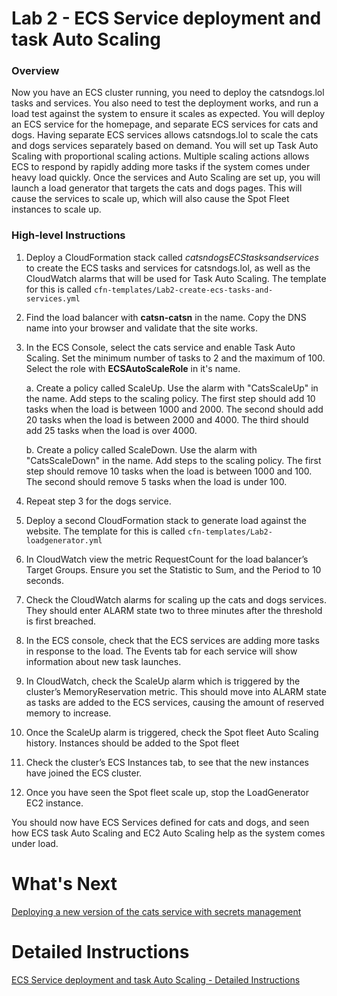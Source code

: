# Lab 2 - ECS Service deployment and task Auto Scaling
### Overview
Now you have an ECS cluster running, you need to deploy the catsndogs.lol tasks and services. You also need to test the deployment works, and run a load test against the system to ensure it scales as expected.
You will deploy an ECS service for the homepage, and separate ECS services for cats and dogs. Having separate ECS services allows catsndogs.lol to scale the cats and dogs services separately based on demand.
You will set up Task Auto Scaling with proportional scaling actions. Multiple scaling actions allows ECS to respond by rapidly adding more tasks if the system comes under heavy load quickly.
Once the services and Auto Scaling are set up, you will launch a load generator that targets the cats and dogs pages. This will cause the services to scale up, which will also cause the Spot Fleet instances to scale up.

### High-level Instructions
1.	Deploy a CloudFormation stack called *catsndogsECStasksandservices* to create the ECS tasks and services for catsndogs.lol, as well as the CloudWatch alarms that will be used for Task Auto Scaling. The template for this is called `cfn-templates/Lab2-create-ecs-tasks-and-services.yml`

2.	Find the load balancer with **catsn-catsn** in the name. Copy the DNS name into your browser and validate that the site works.

3.	In the ECS Console, select the cats service and enable Task Auto Scaling. Set the minimum number of tasks to 2 and the maximum of 100. Select the role with **ECSAutoScaleRole** in it's name.

    a. Create a policy called ScaleUp. Use the alarm with "CatsScaleUp" in the name. Add steps to the scaling policy. The first step should add 10 tasks when the load is between 1000 and 2000. The second should add 20 tasks when the load is between 2000 and 4000. The third should add 25 tasks when the load is over 4000.

    b. Create a policy called ScaleDown. Use the alarm with "CatsScaleDown" in the name. Add steps to the scaling policy. The first step should remove 10 tasks when the load is between 1000 and 100. The second should remove 5 tasks when the load is under 100.

4.	Repeat step 3 for the dogs service.

5.	Deploy a second CloudFormation stack to generate load against the website. The template for this is called `cfn-templates/Lab2-loadgenerator.yml`

6.	In CloudWatch view the metric RequestCount for the load balancer’s Target Groups. Ensure you set the Statistic to Sum, and the Period to 10 seconds.

7.	Check the CloudWatch alarms for scaling up the cats and dogs services. They should enter ALARM state two to three minutes after the threshold is first breached.

8.	In the ECS console, check that the ECS services are adding more tasks in response to the load. The Events tab for each service will show information about new task launches.

9.	In CloudWatch, check the ScaleUp alarm which is triggered by the cluster’s MemoryReservation metric. This should move into ALARM state as tasks are added to the ECS services, causing the amount of reserved memory to increase.

10.	Once the ScaleUp alarm is triggered, check the Spot fleet Auto Scaling history. Instances should be added to the Spot fleet

11.	Check the cluster’s ECS Instances tab, to see that the new instances have joined the ECS cluster.

12.	Once you have seen the Spot fleet scale up, stop the LoadGenerator EC2 instance.

You should now have ECS Services defined for cats and dogs, and seen how ECS task Auto Scaling and EC2 Auto Scaling help as the system comes under load.

# What's Next
[Deploying a new version of the cats service with secrets management](../Lab-3-Artifacts/)

# Detailed Instructions
[ECS Service deployment and task Auto Scaling - Detailed Instructions](./lab2-detailed-steps.md)
